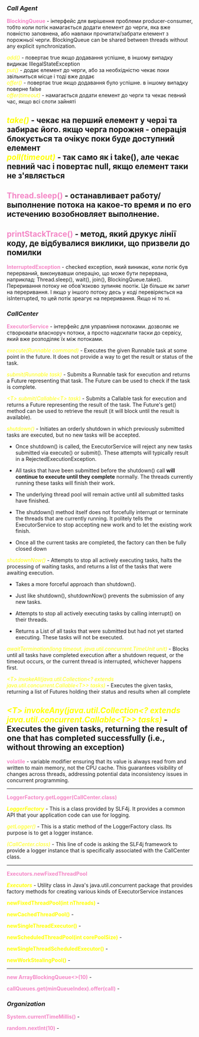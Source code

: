 ### *Call Agent*

<span style="color:#f487c6">**BlockingQueue**</span> - інтерфейс для вирішення проблеми producer-consumer, тобто коли
потік намагається додати елемент
до черги, яка вже повністю заповнена, або навпаки прочитати/забрати елемент з порожньої черги. BlockingQueue can be
shared between threads without any explicit synchronization.

<span style="color:yellow">*add()*</span> - повертає true якщо додавання успішне, в іншому випадку видикає
IllegalStateException  
<span style="color:yellow">*put()*</span> - додає елемент до черги, або за необхідністю чекає поки звільниться місце і
тоді вже додає  
<span style="color:yellow">*offer()*</span> - повертає true якщо додавання було успішне. в іншому випадку поверне
false  
<span style="color:yellow">*offer(timeout)*</span> - намагається додати елемент до черги та чекає певний час, якщо всі
слоти зайняті

<span style="color:yellow">*take()*</span> - чекає на перший елемент у черзі та забирає його. якщо черга порожня -
операція блокується та очікує поки буде доступний елемент  
<span style="color:yellow">*poll(timeout)*</span> - так само як і take(), але чекає певний час і повертає null, якщо
елемент таки не з'являється
---
<span style="color:#f487c6">**Thread.sleep()**</span> - останавливает работу/выполнение потока на какое-то время и по
его истечению возобновляет
выполнение.
---
<span style="color:#f487c6">**printStackTrace()**</span> - метод, який друкує лінії коду, де відбувалися виклики, що
призвели до помилки
---
<span style="color:#f487c6">**InterruptedException**</span> - checked exception, який виникає, коли потік був
перерваний, виконувавши операцію,
що може бути перервана, наприклад: Thread.sleep(), wait(), join(), BlockingQueue.take(). Переривання потоку не
обов'язково зупиняє поотік. Це більше як запит на переривання. І якщо у іншого потоку десь у коді перевіряється на
isInterrupted, то цей потік зреагує на переривання. Якщо ні то ні.

### *CallCenter*

<span style="color:#f487c6">**ExecutorService**</span> - інтерфейс для управління потоками. дозволяє не створювати
власноруч потоки, а просто надсилати таски до сервісу, який вже розподіляє їх між потоками.

<span style="color:yellow">*execute(Runnable command)*</span> - Executes the given Runnable task at some point in the
future. It does not provide a way to get the result or status of the task.

<span style="color:yellow">*submit(Runnable task)*</span> - Submits a Runnable task for execution and returns a Future
representing that task. The Future can be used to check if the task is complete.

<span style="color:yellow">*\<T> submit(Callable\<T> task)*</span> - Submits a Callable task for execution and returns a
Future representing the result of the task. The Future's get() method can be used to retrieve the result (it will block
until the result is available).

<span style="color:yellow">*shutdown()*</span> - Initiates an orderly shutdown in which previously submitted tasks are
executed, but no new tasks will be accepted.

- Once shutdown() is called, the ExecutorService will reject any new tasks
  submitted via execute() or submit(). These attempts will typically result in a RejectedExecutionException.


- All tasks that have been submitted before the shutdown() call **will continue to execute until they complete**
  normally. The threads currently running these tasks will finish their work.


- The underlying thread pool will remain active until all submitted tasks have finished.


- The shutdown() method itself does not forcefully interrupt or terminate the threads that are currently running. It
  politely tells the ExecutorService to stop accepting new work and to let the existing work finish.


- Once all the current tasks are completed, the factory can then be fully closed down

<span style="color:yellow">*shutdownNow()*</span> - Attempts to stop all actively executing tasks, halts the processing
of waiting tasks, and returns a list of the tasks that were awaiting execution.

- Takes a more forceful approach than shutdown().


- Just like shutdown(), shutdownNow() prevents the submission of any new tasks.


- Attempts to stop all actively executing tasks by calling interrupt() on their threads.


- Returns a List of all tasks that were submitted but had not yet started executing. These tasks will not be executed.

<span style="color:yellow">*awaitTermination(long timeout, java.util.concurrent.TimeUnit unit)*</span> - Blocks until
all tasks have completed execution after a shutdown request, or the timeout occurs, or the current thread is
interrupted, whichever happens first.

<span style="color:yellow">*\<T> invokeAll(java.util.Collection<? extends java.util.concurrent.Callable\<T>>
tasks)*</span> - Executes the given tasks, returning a list of Futures holding their status and results when all
complete

<span style="color:yellow">*\<T> invokeAny(java.util.Collection<? extends java.util.concurrent.Callable\<T>>
tasks)*</span> - Executes the given tasks, returning the result of one that has completed successfully (i.e., without
throwing an exception)
---
<span style="color:#f487c6">**volatile**</span> - variable modifier ensuring that its value is always read from and
written to main memory, not the CPU cache. This guarantees visibility of changes across threads, addressing potential
data inconsistency issues in concurrent programming.

---

<span style="color:#f487c6">**LoggerFactory.getLogger(CallCenter.class)**</span>

<span style="color:yellow">***LoggerFactory***</span> - This is a class provided by SLF4j. It provides a common API that
your application code can use for logging.

<span style="color:yellow">*getLogger()*</span> - This is a static method of the LoggerFactory class. Its purpose is to
get a logger instance.

<span style="color:yellow">*(CallCenter.class)*</span> - This line of code is asking the SLF4j framework to provide a
logger instance that is specifically associated with the CallCenter class.

---

<span style="color:#f487c6">**Executors.newFixedThreadPool**</span>

<span style="color:yellow">***Executors***</span> - Utility class in Java's java.util.concurrent package that provides
factory methods for creating various kinds of ExecutorService instances


<span style="color:yellow">**newFixedThreadPool(int nThreads)**</span> - 

<span style="color:yellow">**newCachedThreadPool()**</span> - 

<span style="color:yellow">**newSingleThreadExecutor()**</span> - 

<span style="color:yellow">**newScheduledThreadPool(int corePoolSize)**</span> - 

<span style="color:yellow">**newSingleThreadScheduledExecutor()**</span> - 

<span style="color:yellow">**newWorkStealingPool()**</span> - 

---
<span style="color:#f487c6">**new ArrayBlockingQueue<>(10)**</span> -

<span style="color:#f487c6">**callQueues.get(minQueueIndex).offer(call)**</span> -

### *Organization*

<span style="color:#f487c6">**System.currentTimeMillis()**</span> -

<span style="color:#f487c6">**random.nextInt(10)**</span> - 




